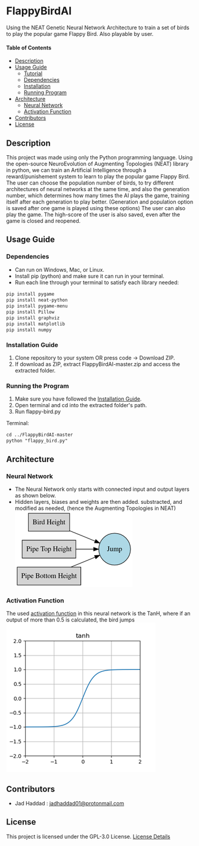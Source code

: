 # FlappyBirdAI
Using the NEAT Genetic Neural Network Architecture to train a set of birds to play the popular game Flappy Bird. Also playable by user.

#### Table of Contents 
- [Description](#desc)
- [Usage Guide](#inst)
  * [Tutorial](#tuto)
  * [Dependencies](#depd)
  * [Installation](#inst1)
  * [Running Program](#runp)
- [Architecture](#arch)
  * [Neural Network](#nnar)
  * [Activation Function](#acfn)
- [Contributors](#cont)
- [License](#lics)

<a name="desc"></a>
## Description

This project was made using only the Python programming language. 
Using the open-source NeuroEvolution of Augmenting Topologies (NEAT) library in python, we can train an Artificial Intelligence through a reward/punishement system to learn to play the popular game Flappy Bird. The user can choose the population number of birds, to try different architectures of neural networks at the same time, and also the generation number, which determines how many times the AI plays the game, training itself after each generation to play better. (Generation and population option is saved after one game is played using these options)
The user can also play the game. The high-score of the user is also saved, even after the game is closed and reopened.


<a name="inst"></a>
## Usage Guide

<!--<a name="tuto"></a>
### Tutorial
**Click below for the tutorial**
[![Watch the video](https://img.youtube.com/vi/8hMP5crzj6c/maxresdefault.jpg)](https://youtu.be/8hMP5crzj6c)-->

<a name="depd"></a>
### Dependencies
- Can run on Windows, Mac, or Linux.
- Install pip (python) and make sure it can run in your terminal.
- Run each line through your terminal to satisfy each library needed:
```
pip install pygame
pip install neat-python
pip install pygame-menu
pip install Pillow
pip install graphviz
pip install matplotlib
pip install numpy
```
<a name="inst1"></a>
### Installation Guide
1. Clone repository to your system OR press code -> Download ZIP.
2. If download as ZIP, extract FlappyBirdAI-master.zip and access the extracted folder.

<a name="runp"></a>
### Running the Program
1. Make sure you have followed the [Installation Guide](#inst1).
2. Open terminal and cd into the extracted folder's path.
3. Run flappy-bird.py

Terminal:
```
cd ../FlappyBirdAI-master
python "flappy_bird.py"
```

<a name="arch"></a>
## Architecture

<a name="nnar"></a>
### Neural Network
- The Neural Network only starts with connected input and output layers as shown below.
- Hidden layers, biases and weights are then added. substracted, and modified as needed, (hence the Augmenting Topologies in NEAT)
![alt text](https://github.com/jadhaddad01/FlappyBirdAI/blob/master/imgs/nnarch.png)

<a name="acfn"></a>
### Activation Function
The used [activation function](https://en.wikipedia.org/wiki/Activation_function) in this neural network is the TanH, where if an output of more than 0.5 is calculated, the bird jumps
![alt text](https://github.com/jadhaddad01/FlappyBirdAI/blob/master/imgs/activation-tanh.png)

<a name="cont"></a>
## Contributors
- Jad Haddad : jadhaddad01@protonmail.com

<a name="lics"></a>
## License
This project is licensed under the GPL-3.0 License. [License Details](../master/LICENSE)
